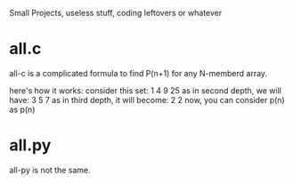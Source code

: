 Small Projects, useless stuff, coding leftovers or whatever
# all.c
all-c is a complicated formula to find P(n+1) for any N-memberd array.

here's how it works:
consider this set:
1    4    9    25
as in second depth, we will have:
  3    5    7
as in third depth, it will become:
    2    2
now, you can consider p(n) as p(n) 
# all.py
all-py is not the same. 
